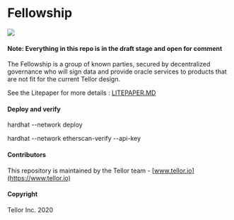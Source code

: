 # Fellowship

<img src="./public/fellowshipSnow.png">

#### Note: Everything in this repo is in the draft stage and open for comment


The Fellowship is a group of known parties, secured by decentralized governance who will sign data and provide oracle services to products that are not fit for the current Tellor design. 

See the Litepaper for more details : [LITEPAPER.MD](LITEPAPER.MD)


#### Deploy and verify

hardhat --network <networkName> deploy

hardhat --network <networkName> etherscan-verify --api-key <api-key>


#### Contributors<a name="contributors"> </a>

This repository is maintained by the Tellor team - [www.tellor.io](https://www.tellor.io)


#### Copyright

Tellor Inc. 2020

